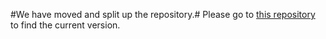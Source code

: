 #We have moved and split up the repository.#
Please go to [this repository](https://github.com/umr-dbs/xxl) to find the current version.
